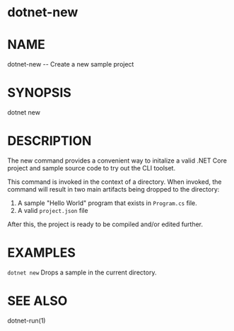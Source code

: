 dotnet-new
===========

# NAME
dotnet-new -- Create a new sample project

# SYNOPSIS
dotnet new

# DESCRIPTION
The new command provides a convenient way to initalize a valid .NET Core project and sample source code to try out the CLI toolset. 

This command is invoked in the context of a directory. When invoked, the command will result in two main artifacts being dropped to the directory: 

1. A sample "Hello World" program that exists in `Program.cs` file.
2. A valid `project.json` file

After this, the project is ready to be compiled and/or edited further. 

# EXAMPLES

`dotnet new`
    Drops a sample in the current directory.

# SEE ALSO
dotnet-run(1)

